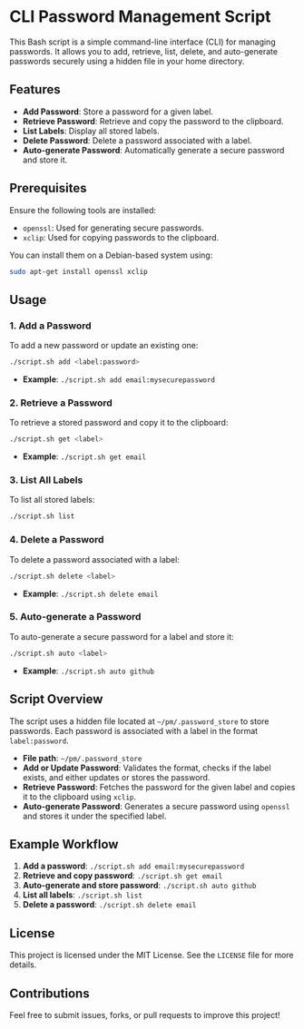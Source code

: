 # CLI Password Management Script

This Bash script is a simple command-line interface (CLI) for managing passwords. It allows you to add, retrieve, list, delete, and auto-generate passwords securely using a hidden file in your home directory.

## Features

- **Add Password**: Store a password for a given label.
- **Retrieve Password**: Retrieve and copy the password to the clipboard.
- **List Labels**: Display all stored labels.
- **Delete Password**: Delete a password associated with a label.
- **Auto-generate Password**: Automatically generate a secure password and store it.

## Prerequisites

Ensure the following tools are installed:

- `openssl`: Used for generating secure passwords.
- `xclip`: Used for copying passwords to the clipboard.

You can install them on a Debian-based system using:

```bash
sudo apt-get install openssl xclip
```

## Usage

### 1. Add a Password

To add a new password or update an existing one:

```bash
./script.sh add <label:password>
```

- **Example**: `./script.sh add email:mysecurepassword`

### 2. Retrieve a Password

To retrieve a stored password and copy it to the clipboard:

```bash
./script.sh get <label>
```

- **Example**: `./script.sh get email`

### 3. List All Labels

To list all stored labels:

```bash
./script.sh list
```

### 4. Delete a Password

To delete a password associated with a label:

```bash
./script.sh delete <label>
```

- **Example**: `./script.sh delete email`

### 5. Auto-generate a Password

To auto-generate a secure password for a label and store it:

```bash
./script.sh auto <label>
```

- **Example**: `./script.sh auto github`

## Script Overview

The script uses a hidden file located at `~/pm/.password_store` to store passwords. Each password is associated with a label in the format `label:password`.

- **File path**: `~/pm/.password_store`
- **Add or Update Password**: Validates the format, checks if the label exists, and either updates or stores the password.
- **Retrieve Password**: Fetches the password for the given label and copies it to the clipboard using `xclip`.
- **Auto-generate Password**: Generates a secure password using `openssl` and stores it under the specified label.

## Example Workflow

1. **Add a password**: `./script.sh add email:mysecurepassword`
2. **Retrieve and copy password**: `./script.sh get email`
3. **Auto-generate and store password**: `./script.sh auto github`
4. **List all labels**: `./script.sh list`
5. **Delete a password**: `./script.sh delete email`

## License

This project is licensed under the MIT License. See the `LICENSE` file for more details.

## Contributions

Feel free to submit issues, forks, or pull requests to improve this project!
